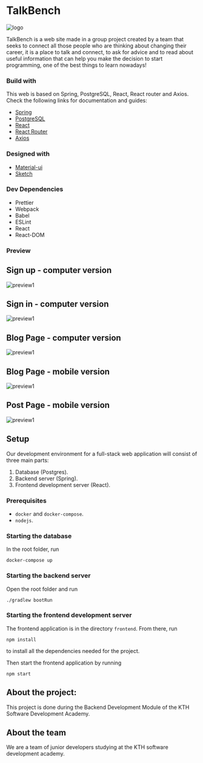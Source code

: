 # TalkBench

![logo](frontend/public/images/logo.png)

TalkBench is a web site made in a group project created by a team that seeks to connect all those people who are thinking about changing their career, it is a place to talk and connect, to ask for advice and to read about useful information that can help you make the decision to start programming, one of the best things to learn nowadays! 

### Build with

This web is based on Spring, PostgreSQL, React, React router and Axios. Check the following links for documentation and guides:

- [Spring](https://spring.io/projects/spring-boot)
- [PostgreSQL](https://www.postgresql.org)
- [React](https://reactjs.org)
- [React Router](https://reacttraining.com/react-router/web/guides/quick-start)
- [Axios](https://github.com/axios/axios)

### Designed with 

- [Material-ui](https://material-ui.com/)
- [Sketch](https://www.sketch.com/)

### Dev Dependencies

  - Prettier
  - Webpack
  - Babel
  - ESLint
  - React
  - React-DOM

### Preview

## Sign up - computer version
![preview1](frontend/public/images/talkbench8.png)

## Sign in - computer version
![preview1](frontend/public/images/talkbench7.png)

## Blog Page - computer version
![preview1](frontend/public/images/talkbench1.png)

## Blog Page - mobile version
![preview1](frontend/public/images/talkbench2.png)

## Post Page - mobile version
![preview1](frontend/public/images/talkbench3.png)

## Setup
Our development environment for a full-stack web application will consist of three main parts:

1. Database (Postgres).
2. Backend server (Spring).
3. Frontend development server (React).

### Prerequisites
- `docker` and `docker-compose`.
- `nodejs`.

### Starting the database
In the root folder, run
```
docker-compose up
```

### Starting the backend server
Open the root folder and run
```
./gradlew bootRun
```

### Starting the frontend development server
The frontend application is in the directory `frontend`. From there, run 
```
npm install
```
to install all the dependencies needed for the project.

Then start the frontend application by running
```
npm start
```

## About the project:  

This project is done during the Backend Development Module of the KTH Software Development Academy.

## About the team

We are a team of junior developers studying at the KTH software development academy. 
